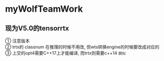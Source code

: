 # myWolfTeamWork
现为V5.0的tensorrtx  
---
① 注意版本  
② trtx的 classnum 在推理的时候不用改, 但wts转换engine的时候要改成对应的  
③ 上交的opt4需要C++17上才能编译, 而trtx则需要c++14  `貌似`